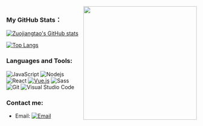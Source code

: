 <img src="https://camo.githubusercontent.com/3b7c592ede97b6138ffd4b1cc1541c2f3b11fd39/687474703a2f2f33312e6d656469612e74756d626c722e636f6d2f31376665613932306666333665663466356238373764353231366137616164392f74756d626c725f6d6f39786a65387a5a34317163626975666f315f313238302e676966" height="300px" width ="300px" align="right">

<!--
**Zuojiangtao/Zuojiangtao** is a ✨ _special_ ✨ repository because its `README.md` (this file) appears on your GitHub profile.

Here are some ideas to get you started:

- 🔭 I’m currently working on ...
- 🌱 I’m currently learning ...
- 👯 I’m looking to collaborate on ...
- 🤔 I’m looking for help with ...
- 💬 Ask me about ...
- 📫 How to reach me: ...
- 😄 Pronouns: ...
- ⚡ Fun fact: ...
-->

### My GitHub Stats：
[![Zuojiangtao's GitHub stats](https://github-readme-stats.vercel.app/api?username=Zuojiangtao&count_private=true&show_icons=true)](https://github.com/Zuojiangtao/github-readme-stats)

[![Top Langs](https://github-readme-stats.vercel.app/api/top-langs/?username=Zuojiangtao&layout=compact)](https://github.com/Zuojiangtao/github-readme-stats)

### Languages and Tools:
![JavaScript](https://img.shields.io/badge/JavaScript-F7DF1E?style=flat-square&logo=JavaScript&logoColor=white)
![Nodejs](https://img.shields.io/badge/-Nodejs-black?style=flat-square&logo=Node.js)
![React](https://img.shields.io/badge/-React-%23282C34?style=flat-square&logo=react)
[![Vue.js](https://img.shields.io/badge/-Vuejs-black?style=flat-square&logo=vue.js&link=https://github.com/LuizCarlosAbbott/)](https://github.com/LuizCarlosAbbott/)
![Sass](https://img.shields.io/badge/-Sass-%23CC6699?style=flat-square&logo=sass&logoColor=ffffff)
![Git](https://img.shields.io/badge/Git-F05032?style=flat-square&logo=Git&logoColor=white)
![Visual Studio Code](https://img.shields.io/badge/Visual_Studio_Code-007ACC?style=flat-square&logo=Visual-Studio-Code&logoColor=white)

### Contact me:
- Email: [![Email](https://img.shields.io/badge/jiangtao.zuo@geely.com-D14836?style=flat-square&logo=gmail&logoColor=white)](mailto:jiangtao.zuo@geely.com)

